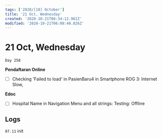 ```yaml
---
tags: ['2020/[10] October']
title: '21 Oct, Wednesday'
created: '2020-10-21T00:34:12.961Z'
modified: '2020-10-21T06:08:40.826Z'
---
```


# 21 Oct, Wednesday

`Day 258`

**Pendaftaran Online**
- [ ] Checking 'Failed to load' in PasienBaru4 in Smartphone ROG 3: Internet Slow,

**Edoc**
- [ ] Hospital Name in Navigation Menu and all strings: Testing: Offline

## Logs
`07.11` init
